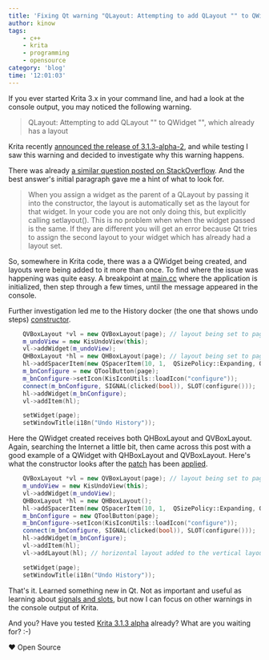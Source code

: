 ```yaml
---
title: 'Fixing Qt warning "QLayout: Attempting to add QLayout "" to QWidget "", which already has a layout"'
author: kinow
tags:
    - c++
    - krita
    - programming
    - opensource
category: 'blog'
time: '12:01:03'
---
```


If you ever started Krita 3.x in your command line, and had a look at the console output,
you may noticed the following warning.

>QLayout: Attempting to add QLayout "" to QWidget "", which already has a layout

Krita recently [announced the release of 3.1.3-alpha-2](https://krita.org/en/item/krita-3-1-3-alpha-released/),
and while testing I saw this warning and
decided to investigate why this warning happens.

There was already
[a similar question posted on StackOverflow](http://stackoverflow.com/a/25451334). And the
best answer's initial paragraph gave me a hint of what to look for.

>When you assign a widget as the parent of a QLayout by passing it into the constructor, the layout is automatically set as the layout for that widget. In your code you are not only doing this, but explicitly calling setlayout(). This is no problem when when the widget passed is the same. If they are different you will get an error because Qt tries to assign the second layout to your widget which has already had a layout set.

So, somewhere in Krita code, there was a a QWidget being created, and layouts
were being added to it more than once. To find where the issue was happening was quite easy. A breakpoint at
[main.cc](https://github.com/KDE/krita/blob/9e2b8c5b07deccd4a616ad7930a91e8cc784a85b/krita/main.cc#L141)
where the application is initialized, then step through a few times, until the message appeared in the
console.

Further investigation led me to the History docker (the one that shows undo steps)
[constructor](https://github.com/KDE/krita/blob/9e2b8c5b07deccd4a616ad7930a91e8cc784a85b/plugins/dockers/historydocker/HistoryDock.cpp#L33).

```c++
    QVBoxLayout *vl = new QVBoxLayout(page); // layout being set to page
    m_undoView = new KisUndoView(this);
    vl->addWidget(m_undoView);
    QHBoxLayout *hl = new QHBoxLayout(page); // layout being set to page again
    hl->addSpacerItem(new QSpacerItem(10, 1,  QSizePolicy::Expanding, QSizePolicy::Fixed));
    m_bnConfigure = new QToolButton(page);
    m_bnConfigure->setIcon(KisIconUtils::loadIcon("configure"));
    connect(m_bnConfigure, SIGNAL(clicked(bool)), SLOT(configure()));
    hl->addWidget(m_bnConfigure);
    vl->addItem(hl);

    setWidget(page);
    setWindowTitle(i18n("Undo History"));
```

Here the QWidget created receives both QHBoxLayout and QVBoxLayout. Again, searching the Internet
a little bit, then came across this post with a good example of a QWidget with
QHBoxLayout and QVBoxLayout. Here's what the constructor looks after the
[patch](https://bugs.kde.org/show_bug.cgi?id=378313)
has been [applied](https://github.com/KDE/krita/commit/1d2343c0cacfb0b105fbe86c2bcef975a09b1041).

```c++
    QVBoxLayout *vl = new QVBoxLayout(page); // layout being set to page
    m_undoView = new KisUndoView(this);
    vl->addWidget(m_undoView);
    QHBoxLayout *hl = new QHBoxLayout();
    hl->addSpacerItem(new QSpacerItem(10, 1,  QSizePolicy::Expanding, QSizePolicy::Fixed));
    m_bnConfigure = new QToolButton(page);
    m_bnConfigure->setIcon(KisIconUtils::loadIcon("configure"));
    connect(m_bnConfigure, SIGNAL(clicked(bool)), SLOT(configure()));
    hl->addWidget(m_bnConfigure);
    vl->addItem(hl);
    vl->addLayout(hl); // horizontal layout added to the vertical layout

    setWidget(page);
    setWindowTitle(i18n("Undo History"));
```

That's it. Learned something new in Qt. Not as important and useful as learning about
[signals and slots](http://doc.qt.io/qt-4.8/signalsandslots.html), but now I can focus
on other warnings in the console output of Krita.

And you? Have you tested [Krita 3.1.3 alpha](https://krita.org/en/item/krita-3-1-3-alpha-released/) already?
What are you waiting for? :-)

&hearts; Open Source
